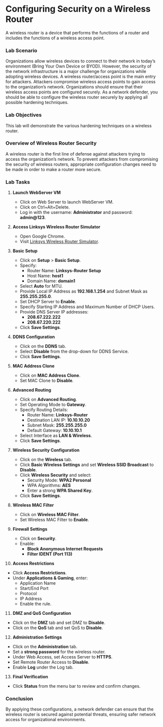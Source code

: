# Configuring Security on a Wireless Router

A wireless router is a device that performs the functions of a router and includes the functions of a wireless access point.

### Lab Scenario
Organizations allow wireless devices to connect to their network in today’s environment (Bring Your Own Device or BYOD). However, the security of the network infrastructure is a major challenge for organizations while adopting wireless devices. A wireless router/access point is the main entry for attackers. Attackers compromise wireless access points to gain access to the organization’s network. Organizations should ensure that their wireless access points are configured securely. As a network defender, you should be able to configure the wireless router securely by applying all possible hardening techniques.

### Lab Objectives
This lab will demonstrate the various hardening techniques on a wireless router.

### Overview of Wireless Router Security
A wireless router is the first line of defense against attackers trying to access the organization’s network. To prevent attackers from compromising the security of wireless routers, appropriate configuration changes need to be made in order to make a router more secure.

### Lab Tasks
1. **Launch WebServer VM**
   - Click on Web Server to launch WebServer VM.
   - Click on Ctrl+Alt+Delete.
   - Log in with the username: **Administrator** and password: **admin@123**.

2. **Access Linksys Wireless Router Simulator**
   - Open Google Chrome.
   - Visit [Linksys Wireless Router Simulator](https://ui.linksys.com/LegacyRouters/WRT54G/v8/).

3. **Basic Setup**
   - Click on **Setup** > **Basic Setup**.
   - Specify:
     - Router Name: **Linksys-Router Setup**
     - Host Name: **host1**
     - Domain Name: **domain1**
   - Select **Auto** for MTU.
   - Provide Local IP Address as **192.168.1.254** and Subnet Mask as **255.255.255.0**.
   - Set DHCP Server to **Enable**.
   - Specify Starting IP Address and Maximum Number of DHCP Users.
   - Provide DNS Server IP addresses:
     - **208.67.222.222**
     - **208.67.220.222**
   - Click **Save Settings**.

4. **DDNS Configuration**
   - Click on the **DDNS** tab.
   - Select **Disable** from the drop-down for DDNS Service.
   - Click **Save Settings**.

5. **MAC Address Clone**
   - Click on **MAC Address Clone**.
   - Set MAC Clone to **Disable**.

6. **Advanced Routing**
   - Click on **Advanced Routing**.
   - Set Operating Mode to **Gateway**.
   - Specify Routing Details:
     - Router Name: **Linksys-Router**
     - Destination LAN IP: **10.10.10.20**
     - Subnet Mask: **255.255.255.0**
     - Default Gateway: **10.10.10.1**
   - Select Interface as **LAN & Wireless**.
   - Click **Save Settings**.

7. **Wireless Security Configuration**
   - Click on the **Wireless** tab.
   - Click **Basic Wireless Settings** and set **Wireless SSID Broadcast** to **Disable**.
   - Click **Wireless Security** and select:
     - Security Mode: **WPA2 Personal**
     - WPA Algorithms: **AES**
     - Enter a strong **WPA Shared Key**.
   - Click **Save Settings**.

8. **Wireless MAC Filter**
   - Click on **Wireless MAC Filter**.
   - Set Wireless MAC Filter to **Enable**.

9. **Firewall Settings**
   - Click on **Security**.
   - Enable:
     - **Block Anonymous Internet Requests**
     - **Filter IDENT (Port 113)**

10. **Access Restrictions**
   - Click **Access Restrictions**.
   - Under **Applications & Gaming**, enter:
     - Application Name
     - Start/End Port
     - Protocol
     - IP Address
     - Enable the rule.

11. **DMZ and QoS Configuration**
   - Click on the **DMZ** tab and set DMZ to **Disable**.
   - Click on the **QoS** tab and set QoS to **Disable**.

12. **Administration Settings**
   - Click on the **Administration** tab.
   - Set a **strong password** for the wireless router.
   - Under Web Access, set Access Server to **HTTPS**.
   - Set Remote Router Access to **Disable**.
   - Enable **Log** under the Log tab.

13. **Final Verification**
   - Click **Status** from the menu bar to review and confirm changes.

### Conclusion
By applying these configurations, a network defender can ensure that the wireless router is secured against potential threats, ensuring safer network access for organizational environments.

